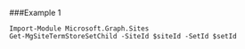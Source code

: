 ###Example 1
```
Import-Module Microsoft.Graph.Sites
Get-MgSiteTermStoreSetChild -SiteId $siteId -SetId $setId
```

